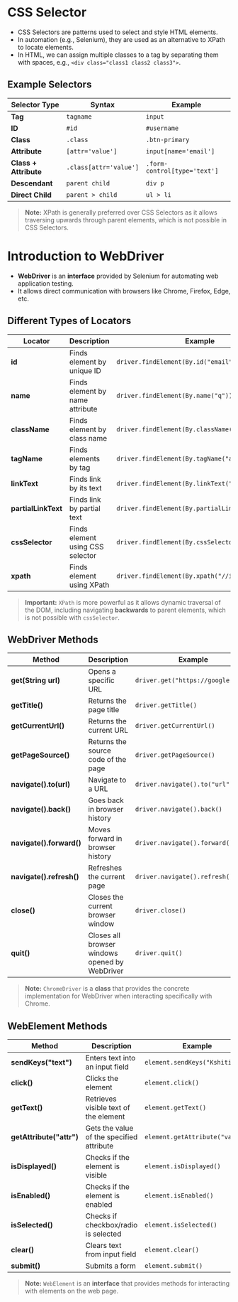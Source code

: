 # CSS Selector
- CSS Selectors are patterns used to select and style HTML elements.
- In automation (e.g., Selenium), they are used as an alternative to XPath to locate elements.
- In HTML, we can assign multiple classes to a tag by separating them with spaces, e.g., `<div class="class1 class2 class3">`.

## Example Selectors

| Selector Type     | Syntax                | Example                       |
|------------------|----------------------|------------------------------|
| **Tag**         | `tagname`             | `input`                      |
| **ID**          | `#id`                 | `#username`                   |
| **Class**       | `.class`              | `.btn-primary`                |
| **Attribute**   | `[attr='value']`      | `input[name='email']`        |
| **Class + Attribute** | `.class[attr='value']` | `.form-control[type='text']` |
| **Descendant**  | `parent child`        | `div p`                      |
| **Direct Child** | `parent > child`     | `ul > li`                    |

> **Note:** XPath is generally preferred over CSS Selectors as it allows traversing upwards through parent elements, which is not possible in CSS Selectors.

# Introduction to WebDriver
- **WebDriver** is an **interface** provided by Selenium for automating web application testing.
- It allows direct communication with browsers like Chrome, Firefox, Edge, etc.

## Different Types of Locators

| Locator         | Description                      | Example                                       |
|----------------|----------------------------------|----------------------------------------------|
| **id**         | Finds element by unique ID      | `driver.findElement(By.id("email"))`        |
| **name**       | Finds element by name attribute | `driver.findElement(By.name("q"))`          |
| **className**  | Finds element by class name     | `driver.findElement(By.className("btn"))`   |
| **tagName**    | Finds elements by tag          | `driver.findElement(By.tagName("a"))`       |
| **linkText**   | Finds link by its text         | `driver.findElement(By.linkText("Home"))`   |
| **partialLinkText** | Finds link by partial text  | `driver.findElement(By.partialLinkText("Read"))` |
| **cssSelector** | Finds element using CSS selector | `driver.findElement(By.cssSelector(".login"))` |
| **xpath**      | Finds element using XPath      | `driver.findElement(By.xpath("//input"))`   |

> **Important:** `XPath` is more powerful as it allows dynamic traversal of the DOM, including navigating **backwards** to parent elements, which is not possible with `cssSelector`.

## WebDriver Methods

| Method               | Description                                   | Example                                      |
|----------------------|---------------------------------------------|----------------------------------------------|
| **get(String url)**  | Opens a specific URL                        | `driver.get("https://google.com")`         |
| **getTitle()**       | Returns the page title                      | `driver.getTitle()`                         |
| **getCurrentUrl()**  | Returns the current URL                     | `driver.getCurrentUrl()`                    |
| **getPageSource()**  | Returns the source code of the page         | `driver.getPageSource()`                    |
| **navigate().to(url)** | Navigate to a URL                         | `driver.navigate().to("url")`               |
| **navigate().back()** | Goes back in browser history              | `driver.navigate().back()`                  |
| **navigate().forward()** | Moves forward in browser history       | `driver.navigate().forward()`               |
| **navigate().refresh()** | Refreshes the current page             | `driver.navigate().refresh()`               |
| **close()**          | Closes the current browser window           | `driver.close()`                            |
| **quit()**           | Closes all browser windows opened by WebDriver | `driver.quit()`                           |

> **Note:** `ChromeDriver` is a **class** that provides the concrete implementation for WebDriver when interacting specifically with Chrome.

## WebElement Methods

| Method              | Description                                  | Example                                  |
|--------------------|----------------------------------------------|------------------------------------------|
| **sendKeys("text")** | Enters text into an input field           | `element.sendKeys("Kshitiz")`           |
| **click()**        | Clicks the element                          | `element.click()`                        |
| **getText()**      | Retrieves visible text of the element       | `element.getText()`                      |
| **getAttribute("attr")** | Gets the value of the specified attribute | `element.getAttribute("value")`         |
| **isDisplayed()**  | Checks if the element is visible            | `element.isDisplayed()`                  |
| **isEnabled()**    | Checks if the element is enabled            | `element.isEnabled()`                    |
| **isSelected()**   | Checks if checkbox/radio is selected        | `element.isSelected()`                   |
| **clear()**        | Clears text from input field                | `element.clear()`                        |
| **submit()**       | Submits a form                              | `element.submit()`                       |

> **Note:** `WebElement` is an **interface** that provides methods for interacting with elements on the web page.


